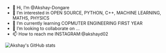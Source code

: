 - 👋 Hi, I’m @Akshay-Dongare
- 👀 I’m interested in OPEN SOURCE, PYTHON, C++, MACHINE LEARNING, MATHS, PHYSICS
- 🌱 I’m currently learning COPMUTER ENGINEERING FIRST YEAR
- 💞️ I’m looking to collaborate on ...
- 📫 How to reach me INSTAGRAM:@akshayd02
<!---
Akshay-Dongare/Akshay-Dongare is a ✨ special ✨ repository because its `README.md` (this file) appears on your GitHub profile.
You can click the Preview link to take a look at your changes.
--->
![Akshay's GitHub stats](https://github-readme-stats.vercel.app/api?username=Akshay-Dongare&show_icons=true&theme=github_dark)
